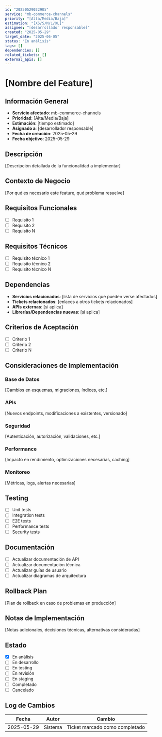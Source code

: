 ```yaml
---
id: "20250529022905"
service: "mb-commerce-channels"
priority: "[Alta/Media/Baja]"
estimation: "[XS/S/M/L/XL]"
assignee: "[desarrollador responsable]"
created: "2025-05-29"
target_date: "2025-06-05"
status: "En análisis"
tags: []
dependencies: []
related_tickets: []
external_apis: []
---
```


# [Nombre del Feature]

## Información General
- **Servicio afectado**: mb-commerce-channels
- **Prioridad**: [Alta/Media/Baja]
- **Estimación**: [tiempo estimado]
- **Asignado a**: [desarrollador responsable]
- **Fecha de creación**: 2025-05-29
- **Fecha objetivo**: 2025-05-29

## Descripción
[Descripción detallada de la funcionalidad a implementar]

## Contexto de Negocio
[Por qué es necesario este feature, qué problema resuelve]

## Requisitos Funcionales
- [ ] Requisito 1
- [ ] Requisito 2
- [ ] Requisito N

## Requisitos Técnicos
- [ ] Requisito técnico 1
- [ ] Requisito técnico 2
- [ ] Requisito técnico N

## Dependencias
- **Servicios relacionados**: [lista de servicios que pueden verse afectados]
- **Tickets relacionados**: [enlaces a otros tickets relacionados]
- **APIs externas**: [si aplica]
- **Librerías/Dependencias nuevas**: [si aplica]

## Criterios de Aceptación
- [ ] Criterio 1
- [ ] Criterio 2
- [ ] Criterio N

## Consideraciones de Implementación

### Base de Datos
[Cambios en esquemas, migraciones, índices, etc.]

### APIs
[Nuevos endpoints, modificaciones a existentes, versionado]

### Seguridad
[Autenticación, autorización, validaciones, etc.]

### Performance
[Impacto en rendimiento, optimizaciones necesarias, caching]

### Monitoreo
[Métricas, logs, alertas necesarias]

## Testing
- [ ] Unit tests
- [ ] Integration tests
- [ ] E2E tests
- [ ] Performance tests
- [ ] Security tests

## Documentación
- [ ] Actualizar documentación de API
- [ ] Actualizar documentación técnica
- [ ] Actualizar guías de usuario
- [ ] Actualizar diagramas de arquitectura

## Rollback Plan
[Plan de rollback en caso de problemas en producción]

## Notas de Implementación
[Notas adicionales, decisiones técnicas, alternativas consideradas]

## Estado
- [x] En análisis
- [ ] En desarrollo
- [ ] En testing
- [ ] En revisión
- [ ] En staging
- [ ] Completado
- [ ] Cancelado

## Log de Cambios
| Fecha | Autor | Cambio |
|-------|-------|--------|
| 2025-05-29 | Sistema | Ticket marcado como completado | 